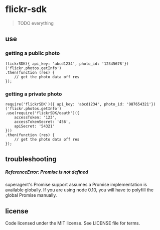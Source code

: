 # flickr-sdk

> TODO everything

## use

### getting a public photo
```
flickrSDK({ api_key: 'abcd1234', photo_id: '12345678'})('flickr.photos.getInfo')
.then(function (res) {
	// get the photo data off res
});
```

### getting a private photo
```
require('flickrSDK')({ api_key: 'abcd1234', photo_id: '987654321'})('flickr.photos.getInfo')
.use(require('flickrSDK/oauth')({
	accessToken: '123',
	accessTokenSecret: '456',
	apiSecret: '54321'
}))
.then(function (res) {
	// get the photo data off res
});
```

## troubleshooting

##### ReferenceError: Promise is not defined

superagent's Promise support assumes a Promise implementation is available globally. If you are using node 0.10, you will have to polyfill the global Promise manually.

## license

Code licensed under the MIT license. See LICENSE file for terms.
